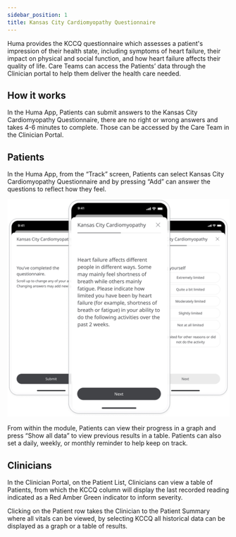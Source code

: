 ```yaml
---
sidebar_position: 1
title: Kansas City Cardiomyopathy Questionnaire
---
```


Huma provides the KCCQ questionnaire which assesses a patient's impression of their health state, including symptoms of heart failure, their impact on physical and social function, and how heart failure affects their quality of life. Care Teams can access the Patients’ data through the Clinician portal to help them deliver the health care needed.

## How it works

In the Huma App, Patients can submit answers to the Kansas City Cardiomyopathy Questionnaire, there are no right or wrong answers and takes 4-6 minutes to complete. Those can be accessed by the Care Team in the Clinician Portal.  

## Patients

In the Huma App, from the “Track” screen, Patients can select Kansas City Cardiomyopathy Questionnaire and by pressing “Add” can answer the questions to reflect how they feel.

![Kansas City Cardiomyopathy Questionnaire in the Huma App](./assets/kccq.png)

From within the module, Patients can view their progress in a graph and press “Show all data” to view previous results in a table. Patients can also set a daily, weekly, or monthly reminder to help keep on track.

## Clinicians

In the Clinician Portal, on the Patient List, Clinicians can view a table of Patients, from which the KCCQ column will display the last recorded reading indicated as a Red Amber Green indicator to inform severity. 

Clicking on the Patient row takes the Clinician to the Patient Summary where all vitals can be viewed, by selecting KCCQ all historical data can be displayed as a graph or a table of results.